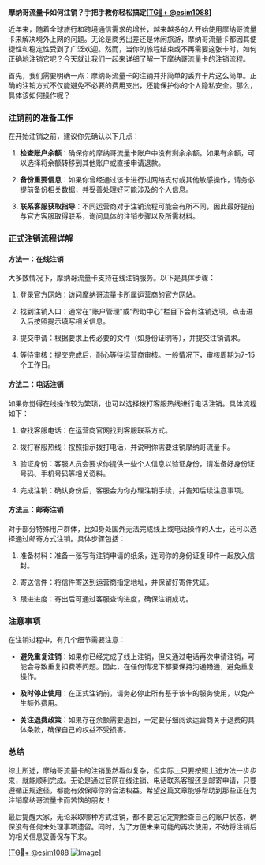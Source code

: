 **摩纳哥流量卡如何注销？手把手教你轻松搞定[[TG💪+ @esim1088](https://t.me/s/esim1088)]**

近年来，随着全球旅行和跨境通信需求的增长，越来越多的人开始使用摩纳哥流量卡来解决境外上网的问题。无论是商务出差还是休闲旅游，摩纳哥流量卡都因其便捷性和稳定性受到了广泛欢迎。然而，当你的旅程结束或不再需要这张卡时，如何正确地注销它呢？今天就让我们一起来详细了解一下摩纳哥流量卡的注销流程。

首先，我们需要明确一点：摩纳哥流量卡的注销并非简单的丢弃卡片这么简单。正确的注销方式不仅能避免不必要的费用支出，还能保护你的个人隐私安全。那么，具体该如何操作呢？

### 注销前的准备工作

在开始注销之前，建议你先确认以下几点：

1. **检查账户余额**：确保你的摩纳哥流量卡账户中没有剩余余额。如果有余额，可以选择将余额转移到其他账户或直接申请退款。
   
2. **备份重要信息**：如果你曾经通过该卡进行过网络支付或其他敏感操作，请务必提前备份相关数据，并妥善处理好可能涉及的个人信息。

3. **联系客服获取指导**：不同运营商对于注销流程可能会有所不同，因此最好提前与官方客服取得联系，询问具体的注销步骤以及所需材料。

### 正式注销流程详解

#### 方法一：在线注销
大多数情况下，摩纳哥流量卡支持在线注销服务。以下是具体步骤：

1. 登录官方网站：访问摩纳哥流量卡所属运营商的官方网站。
   
2. 找到注销入口：通常在“账户管理”或“帮助中心”栏目下会有注销选项。点击进入后按照提示填写相关信息。

3. 提交申请：根据要求上传必要的文件（如身份证明等），并提交注销请求。

4. 等待审核：提交完成后，耐心等待运营商审核。一般情况下，审核周期为7-15个工作日。

#### 方法二：电话注销
如果你觉得在线操作较为繁琐，也可以选择拨打客服热线进行电话注销。具体流程如下：

1. 查找客服电话：在运营商官网找到客服联系方式。

2. 拨打客服热线：按照指示拨打电话，并说明你需要注销摩纳哥流量卡。

3. 验证身份：客服人员会要求你提供一些个人信息以验证身份，请准备好身份证号码、手机号码等相关资料。

4. 完成注销：确认身份后，客服会为你办理注销手续，并告知后续注意事项。

#### 方法三：邮寄注销
对于部分特殊用户群体，比如身处国外无法完成线上或电话操作的人士，还可以选择通过邮寄方式注销。具体步骤包括：

1. 准备材料：准备一张写有注销申请的纸条，连同你的身份证复印件一起放入信封。

2. 寄送信件：将信件寄送到运营商指定地址，并保留好寄件凭证。

3. 跟进进度：寄出后可通过客服查询进度，确保注销成功。

### 注意事项

在注销过程中，有几个细节需要注意：

- **避免重复注销**：如果你已经完成了线上注销，但又通过电话再次申请注销，可能会导致重复扣费等问题。因此，在任何情况下都要保持沟通畅通，避免重复操作。
  
- **及时停止使用**：在正式注销前，请务必停止所有基于该卡的服务使用，以免产生额外费用。

- **关注退费政策**：如果存在余额需要退回，一定要仔细阅读运营商关于退费的具体条款，确保自己的权益不受损害。

### 总结

综上所述，摩纳哥流量卡的注销虽然看似复杂，但实际上只要按照上述方法一步步来，就能顺利完成。无论是通过官网在线注销、电话联系客服还是邮寄申请，只要遵循正规途径，都能有效保障你的合法权益。希望这篇文章能够帮助到那些正在为注销摩纳哥流量卡而苦恼的朋友！

最后提醒大家，无论采取哪种方式注销，都不要忘记定期检查自己的账户状态，确保没有任何未处理事项遗留。同时，为了方便未来可能的再次使用，不妨将注销后的相关信息妥善保存下来。

[[TG💪+ @esim1088](https://t.me/s/esim1088) ![Image](https://i.postimg.cc/4NQfJmqS/Snipaste-2025-05-13-00-14-12.png)]